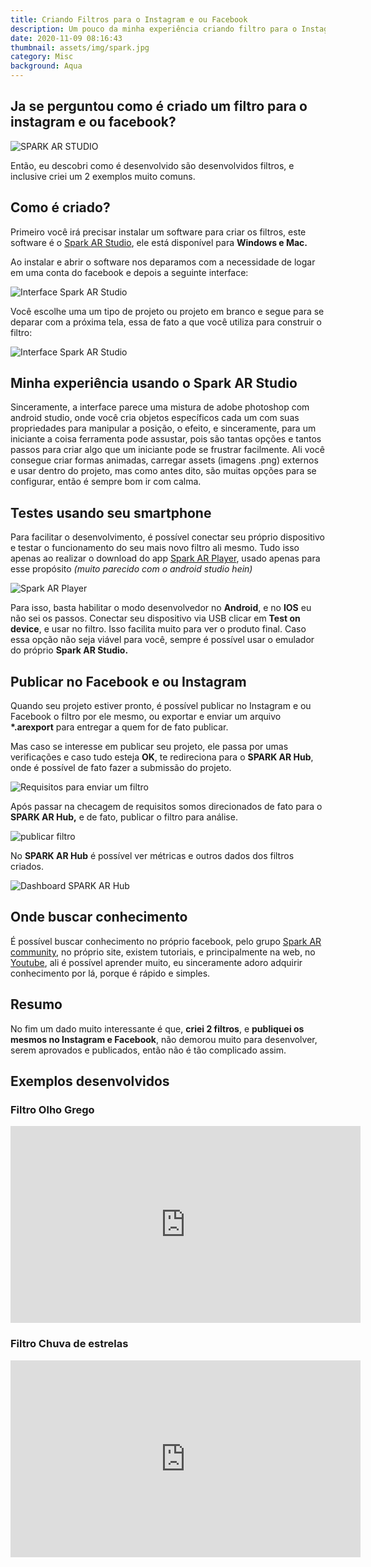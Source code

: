 ```yaml
---
title: Criando Filtros para o Instagram e ou Facebook
description: Um pouco da minha experiência criando filtro para o Instagram e Facebook.
date: 2020-11-09 08:16:43
thumbnail: assets/img/spark.jpg
category: Misc
background: Aqua
---
```

## Ja se perguntou como é criado um filtro para o instagram e ou facebook?

![SPARK AR STUDIO](assets/img/spark.jpg "SPARK AR STUDIO")

Então, eu descobri como é desenvolvido são desenvolvidos filtros, e inclusive criei um 2 exemplos muito comuns.

## Como é criado?

Primeiro você irá precisar instalar um software para criar os filtros, este software é o [Spark AR Studio](https://sparkar.facebook.com/ar-studio/), ele está disponível para **Windows e Mac.**

Ao instalar e abrir o software nos deparamos com a necessidade de logar em uma conta do facebook e depois a seguinte interface:

![Interface Spark AR Studio](assets/img/screen-shot-2020-11-09-at-19.02.59.png "Interface Spark AR Studio")

Você escolhe uma um tipo de projeto ou projeto em branco e segue para se deparar com a próxima tela, essa de fato a que você utiliza para construir o filtro:

![Interface Spark AR Studio](assets/img/screen-shot-2020-11-09-at-19.14.17.png "Interface Spark AR Studio")

## Minha experiência usando o Spark AR Studio

Sinceramente, a interface parece uma mistura de adobe photoshop com android studio, onde você cria objetos específicos cada um com suas propriedades para manipular a posição, o efeito, e sinceramente, para um iniciante a coisa ferramenta pode assustar, pois são tantas opções e tantos passos para criar algo que um iniciante pode se frustrar facilmente. Ali você consegue criar formas animadas, carregar assets (imagens .png) externos e usar dentro do projeto, mas como antes dito, são muitas opções para se configurar, então é sempre bom ir com calma.

## Testes usando seu smartphone

Para facilitar o desenvolvimento, é possível conectar seu próprio dispositivo e testar o funcionamento do seu mais novo filtro ali mesmo. Tudo isso apenas ao realizar o download do app [Spark AR Player](https://play.google.com/store/apps/details?id=com.facebook.arstudio.player&hl=pt), usado apenas para esse propósito *(muito parecido com o android studio hein)*

![Spark AR Player](assets/img/screen-1.jpg "Spark AR Player")

Para isso, basta habilitar o modo desenvolvedor no **Android**, e no **IOS** eu não sei os passos. Conectar seu dispositivo via USB clicar em **Test on device**, e usar no filtro. Isso facilita muito para ver o produto final. Caso essa opção não seja viável para você, sempre é possível usar o emulador do próprio **Spark AR Studio.**

## Publicar no Facebook e ou Instagram

Quando seu projeto estiver pronto, é possível publicar no Instagram e ou Facebook o filtro por ele mesmo, ou exportar e enviar um arquivo **\*.arexport** para entregar a quem for de fato publicar.

Mas caso se interesse em publicar seu projeto, ele passa por umas verificações e caso tudo esteja **OK**, te redireciona para o **SPARK AR Hub**, onde é possível de fato fazer a submissão do projeto.

![Requisitos para enviar um filtro](assets/img/screen-shot-2020-11-09-at-19.42.13.png "Requisitos para enviar um filtro")

Após passar na checagem de requisitos somos direcionados de fato para o **SPARK AR Hub,** e de fato, publicar o filtro para análise.

![publicar filtro](assets/img/screen-shot-2020-11-09-at-19.47.33.png "publicar filtro")

No **SPARK AR Hub** é possível ver métricas e outros dados dos filtros criados.

![Dashboard SPARK AR Hub](assets/img/screen-shot-2020-11-09-at-19.48.27.png "Dashboard SPARK AR Hub")

## Onde buscar conhecimento

É possível buscar conhecimento no próprio facebook, pelo grupo [Spark AR community](https://www.facebook.com/groups/SparkARcommunity/), no próprio site, existem tutoriais, e principalmente na web, no [Youtube](https://www.youtube.com/results?search_query=SPARK+AR), ali é possível aprender muito, eu sinceramente adoro adquirir conhecimento por lá, porque é rápido e simples. 

## Resumo

No fim um dado muito interessante é que, **criei 2 filtros**, e **publiquei os mesmos no Instagram e Facebook**, não demorou muito para desenvolver, serem aprovados e publicados, então não é tão complicado assim.

## Exemplos desenvolvidos

### Filtro Olho Grego

<iframe width="560" height="315" src="https://www.youtube.com/embed/G-2IhpBUeGg" frameborder="0" allow="accelerometer; autoplay; clipboard-write; encrypted-media; gyroscope; picture-in-picture" allowfullscreen></iframe>

### Filtro Chuva de estrelas

<iframe width="560" height="315" src="https://www.youtube.com/embed/F3kTaS4SHts" frameborder="0" allow="accelerometer; autoplay; clipboard-write; encrypted-media; gyroscope; picture-in-picture" allowfullscreen></iframe>